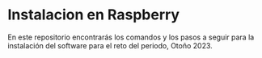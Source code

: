 # Instalacion en Raspberry

En este repositorio encontrarás los comandos y los pasos a seguir para la instalación del software para el reto del periodo, Otoño 2023.
